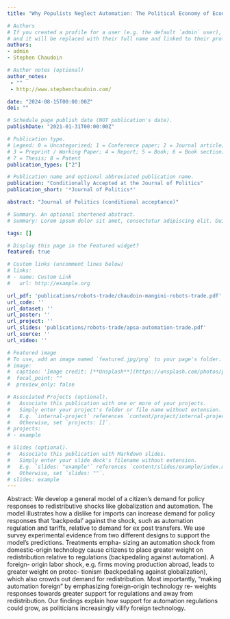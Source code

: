 ```yaml
---
title: "Why Populists Neglect Automation: The Political Economy of Economic Dislocation"

# Authors
# If you created a profile for a user (e.g. the default `admin` user), write the username (folder name) here 
# and it will be replaced with their full name and linked to their profile.
authors:
- admin
- Stephen Chaudoin

# Author notes (optional)
author_notes:
 - ""
 - http://www.stephenchaudoin.com/

date: "2024-08-15T00:00:00Z"
doi: ""

# Schedule page publish date (NOT publication's date).
publishDate: "2021-01-31T00:00:00Z"

# Publication type.
# Legend: 0 = Uncategorized; 1 = Conference paper; 2 = Journal article;
# 3 = Preprint / Working Paper; 4 = Report; 5 = Book; 6 = Book section;
# 7 = Thesis; 8 = Patent
publication_types: ["2"]

# Publication name and optional abbreviated publication name.
publication: "Conditionally Accepted at the Journal of Politics"
publication_short: '*Journal of Politics*'

abstract: "Journal of Politics (conditional acceptance)"

# Summary. An optional shortened abstract.
# summary: Lorem ipsum dolor sit amet, consectetur adipiscing elit. Duis posuere tellus ac convallis placerat. Proin tincidunt magna sed ex sollicitudin condimentum.

tags: []

# Display this page in the Featured widget?
featured: true

# Custom links (uncomment lines below)
# links:
# - name: Custom Link
#   url: http://example.org

url_pdf: 'publications/robots-trade/chaudoin-mangini-robots-trade.pdf'
url_code: ''
url_dataset: ''
url_poster: ''
url_project: ''
url_slides: 'publications/robots-trade/apsa-automation-trade.pdf'
url_source: ''
url_video: ''

# Featured image
# To use, add an image named `featured.jpg/png` to your page's folder. 
# image:
#  caption: 'Image credit: [**Unsplash**](https://unsplash.com/photos/pLCdAaMFLTE)'
#  focal_point: ""
#  preview_only: false

# Associated Projects (optional).
#   Associate this publication with one or more of your projects.
#   Simply enter your project's folder or file name without extension.
#   E.g. `internal-project` references `content/project/internal-project/index.md`.
#   Otherwise, set `projects: []`.
# projects:
# - example

# Slides (optional).
#   Associate this publication with Markdown slides.
#   Simply enter your slide deck's filename without extension.
#   E.g. `slides: "example"` references `content/slides/example/index.md`.
#   Otherwise, set `slides: ""`.
# slides: example
---
```


Abstract: We develop a general model of a citizen’s demand for policy responses to redistributive shocks like globalization and automation. The model illustrates how a dislike for imports can increase demand for policy responses that ‘backpedal’ against the shock, such as automation regulation and tariffs, relative to demand for ex post transfers. We use survey experimental evidence from two different designs to support the model’s predictions. Treatments empha- sizing an automation shock from domestic-origin technology cause citizens to place greater weight on redistribution relative to regulations (backpedaling against automation). A foreign- origin labor shock, e.g. firms moving production abroad, leads to greater weight on protec- tionism (backpedaling against globalization), which also crowds out demand for redistribution. Most importantly, “making automation foreign” by emphasizing foreign-origin technology re- weights responses towards greater support for regulations and away from redistribution. Our findings explain how support for automation regulations could grow, as politicians increasingly vilify foreign technology.
